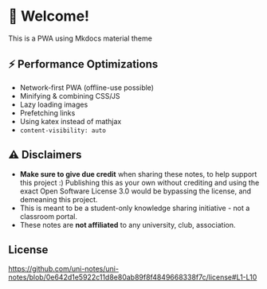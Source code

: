 # 👋 Welcome!

This is a PWA using Mkdocs material theme

## ⚡️ Performance Optimizations

- Network-first PWA (offline-use possible)
- Minifying & combining CSS/JS
- Lazy loading images
- Prefetching links
- Using katex instead of mathjax
- `content-visibility: auto`

## ⚠️ Disclaimers

- **Make sure to give due credit** when sharing these notes, to help support this project :) Publishing this as your own without crediting and using the exact Open Software License 3.0 would be bypassing the license, and demeaning this project.
- This is meant to be a student-only knowledge sharing initiative - not a classroom portal.
- These notes are **not affiliated** to any university, club, association.

## License

https://github.com/uni-notes/uni-notes/blob/0e642d1e5922c11d8e80ab89f8f4849668338f7c/license#L1-L10
